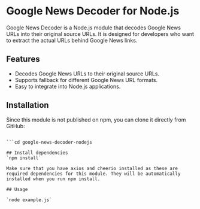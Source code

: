 # Google News Decoder for Node.js

Google News Decoder is a Node.js module that decodes Google News URLs into their original source URLs. It is designed for developers who want to extract the actual URLs behind Google News links.

## Features

- Decodes Google News URLs to their original source URLs.
- Supports fallback for different Google News URL formats.
- Easy to integrate into Node.js applications.

## Installation

Since this module is not published on npm, you can clone it directly from GitHub:

```git clone https://github.com/SSujitX/google-news-decoder-nodejs.git

```cd google-news-decoder-nodejs

## Install dependencies
`npm install`

Make sure that you have axios and cheerio installed as these are required dependencies for this module. They will be automatically installed when you run npm install.

## Usage

`node example.js`
